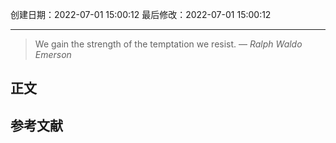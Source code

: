 
创建日期：2022-07-01 15:00:12
最后修改：2022-07-01 15:00:12
- - -
> We gain the strength of the temptation we resist.
> — <cite>Ralph Waldo Emerson</cite>

## 正文

## 参考文献
